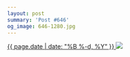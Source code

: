 ```yaml
---
layout: post
summary: 'Post #646'
og_image: 646-1280.jpg
---
```


<p>
 <time>
  <a href="/646">
   {{ page.date | date: "%B %-d, %Y" }}
  </a>
 </time>
 <a href="/646">
  <img data-taken="7/8/2017" sizes="(min-width: 700px) 50vw, calc(100vw - 2rem)" src="{{ site.assets_url }}/646-640.jpg" srcset="{{ site.assets_url }}/646-320.jpg 320w, {{ site.assets_url }}/646-640.jpg 640w, {{ site.assets_url }}/646-960.jpg 960w, {{ site.assets_url }}/646-1280.jpg 1280w"/>
 </a>
</p>
